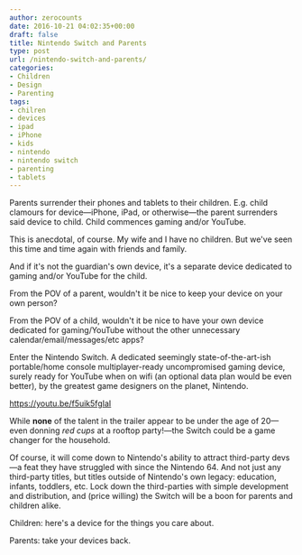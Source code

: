 ```yaml
---
author: zerocounts
date: 2016-10-21 04:02:35+00:00
draft: false
title: Nintendo Switch and Parents
type: post
url: /nintendo-switch-and-parents/
categories:
- Children
- Design
- Parenting
tags:
- chilren
- devices
- ipad
- iPhone
- kids
- nintendo
- nintendo switch
- parenting
- tablets
---
```


Parents surrender their phones and tablets to their children. E.g. child clamours for device—iPhone, iPad, or otherwise—the parent surrenders said device to child. Child commences gaming and/or YouTube.

This is anecdotal, of course. My wife and I have no children. But we've seen this time and time again with friends and family.

And if it's not the guardian's own device, it's a separate device dedicated to gaming and/or YouTube for the child.

From the POV of a parent, wouldn't it be nice to keep your device on your own person?

From the POV of a child, wouldn't it be nice to have your own device dedicated for gaming/YouTube without the other unnecessary calendar/email/messages/etc apps?

Enter the Nintendo Switch. A dedicated seemingly state-of-the-art-ish portable/home console multiplayer-ready uncompromised gaming device, surely ready for YouTube when on wifi (an optional data plan would be even better), by the greatest game designers on the planet, Nintendo.

<https://youtu.be/f5uik5fgIaI>

While **none** of the talent in the trailer appear to be under the age of 20—even donning _red cups_ at a rooftop party!—the Switch could be a game changer for the household.

Of course, it will come down to Nintendo's ability to attract third-party devs—a feat they have struggled with since the Nintendo 64. And not just any third-party titles, but titles outside of Nintendo's own legacy: education, infants, toddlers, etc. Lock down the third-parties with simple development and distribution, and (price willing) the Switch will be a boon for parents and children alike.

Children: here's a device for the things you care about.

Parents: take your devices back.
